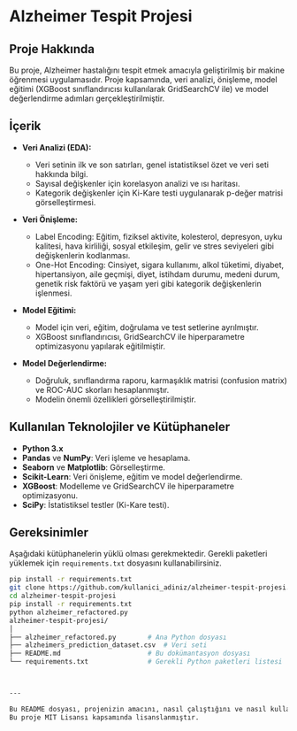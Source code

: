 # Alzheimer Tespit Projesi

## Proje Hakkında
Bu proje, Alzheimer hastalığını tespit etmek amacıyla geliştirilmiş bir makine öğrenmesi uygulamasıdır. Proje kapsamında, veri analizi, önişleme, model eğitimi (XGBoost sınıflandırıcısı kullanılarak GridSearchCV ile) ve model değerlendirme adımları gerçekleştirilmiştir.

## İçerik
- **Veri Analizi (EDA):**
  - Veri setinin ilk ve son satırları, genel istatistiksel özet ve veri seti hakkında bilgi.
  - Sayısal değişkenler için korelasyon analizi ve ısı haritası.
  - Kategorik değişkenler için Ki-Kare testi uygulanarak p-değer matrisi görselleştirmesi.
  
- **Veri Önişleme:**
  - Label Encoding: Eğitim, fiziksel aktivite, kolesterol, depresyon, uyku kalitesi, hava kirliliği, sosyal etkileşim, gelir ve stres seviyeleri gibi değişkenlerin kodlanması.
  - One-Hot Encoding: Cinsiyet, sigara kullanımı, alkol tüketimi, diyabet, hipertansiyon, aile geçmişi, diyet, istihdam durumu, medeni durum, genetik risk faktörü ve yaşam yeri gibi kategorik değişkenlerin işlenmesi.

- **Model Eğitimi:**
  - Model için veri, eğitim, doğrulama ve test setlerine ayrılmıştır.
  - XGBoost sınıflandırıcısı, GridSearchCV ile hiperparametre optimizasyonu yapılarak eğitilmiştir.
  
- **Model Değerlendirme:**
  - Doğruluk, sınıflandırma raporu, karmaşıklık matrisi (confusion matrix) ve ROC-AUC skorları hesaplanmıştır.
  - Modelin önemli özellikleri görselleştirilmiştir.

## Kullanılan Teknolojiler ve Kütüphaneler
- **Python 3.x**
- **Pandas** ve **NumPy**: Veri işleme ve hesaplama.
- **Seaborn** ve **Matplotlib**: Görselleştirme.
- **Scikit-Learn**: Veri önişleme, eğitim ve model değerlendirme.
- **XGBoost**: Modelleme ve GridSearchCV ile hiperparametre optimizasyonu.
- **SciPy**: İstatistiksel testler (Ki-Kare testi).

## Gereksinimler
Aşağıdaki kütüphanelerin yüklü olması gerekmektedir. Gerekli paketleri yüklemek için `requirements.txt` dosyasını kullanabilirsiniz.

```bash
pip install -r requirements.txt
git clone https://github.com/kullanici_adiniz/alzheimer-tespit-projesi.git
cd alzheimer-tespit-projesi
pip install -r requirements.txt
python alzheimer_refactored.py
alzheimer-tespit-projesi/
│
├── alzheimer_refactored.py        # Ana Python dosyası
├── alzheimers_prediction_dataset.csv  # Veri seti
├── README.md                      # Bu dokümantasyon dosyası
└── requirements.txt               # Gerekli Python paketleri listesi



---

Bu README dosyası, projenizin amacını, nasıl çalıştığını ve nasıl kullanılacağını açık bir şekilde anlatmaktadır. GitHub deposunuza ekleyerek, projenizi portföyünüzde profesyonel bir şekilde sergileyebilirsiniz. Herhangi bir ek düzenleme veya soru olursa, yardımcı olmaktan memnuniyet duyarım!
Bu proje MIT Lisansı kapsamında lisanslanmıştır.
